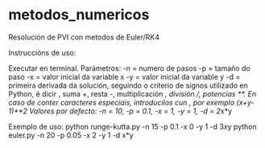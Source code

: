 # metodos_numericos
Resolución de PVI con metodos de Euler/RK4

Instruccións de uso:

Executar en terminal. 
Parámetros: 
-n = numero de pasos
-p = tamaño do paso
-x = valor inicial da variable x
-y = valor inicial da variable y
-d = primeira derivada da solución, seguindo o criterio de signos utilizado en Python, é dicir
, suma +, resta -, multiplicación *, división /, potencias **.
En caso de conter caracteres especiais, introducilos cun \, por exemplo \(x+y-1\)**2
Valores por defecto: -n = 10, -p = 0.1, -x = 1, -y = 1, -d = 2*x*y

Exemplo de uso:
python runge-kutta.py -n 15 -p 0.1 -x 0 -y 1 -d 3*x*y
python euler.py -n 20 -p 0.05 -x 2 -y 1 -d x*y
